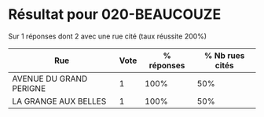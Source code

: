 # Résultat pour 020-BEAUCOUZE

Sur 1 réponses dont 2 avec une rue cité (taux réussite 200%)

| Rue | Vote | % réponses | % Nb rues cités|
|-----|------|------------|----------------|
| AVENUE DU GRAND PERIGNE | 1 | 100% | 50%|
| LA GRANGE AUX BELLES | 1 | 100% | 50%|
